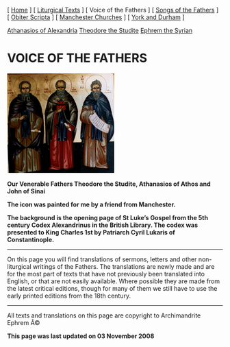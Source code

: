 \[ [Home](index.md) \] \[ [Liturgical Texts](liturgic.md) \] \[ Voice of the Fathers \] \[ [Songs of the Fathers](songsof.md) \] \[ [Obiter Scripta](obiter_scripta.md) \] \[ [Manchester Churches](manchester_churches.md) \] \[ [York and Durham](york_and_durham.md) \]

[Athanasios of Alexandria](athanasios_of_alexandria.md)
[Theodore the Studite](theodore.md)
[Ephrem the Syrian](ephrem.md)

VOICE OF THE FATHERS
====================

<img src="taj01.gif" width="250" height="232" />

**Our Venerable Fathers
Theodore the Studite, Athanasios of Athos and John of Sinai**

****The icon was painted for me by a friend from Manchester.****

****The background is the opening page of St Luke’s Gospel from the 5th century Codex Alexandrinus in the British Library. The codex was presented to King Charles 1st by Patriarch Cyril Lukaris of Constantinople.****

------------------------------------------------------------------------

On this page you will find translations of sermons, letters and other non-liturgical writings of the Fathers. The translations are newly made and are for the most part of texts that have not previously been translated into English, or that are not easily available. Where possible they are made from the latest critical editions, though for many of them we still have to use the early printed editions from the 18th century. 

------------------------------------------------------------------------

All texts and translations on this page are copyright to
Archimandrite Ephrem Â©

**This page was last updated on 03 November 2008**
